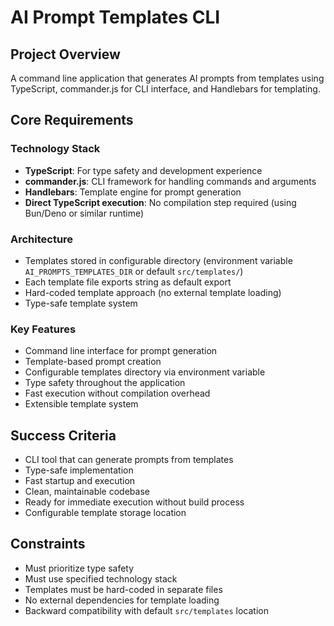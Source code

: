 # AI Prompt Templates CLI

## Project Overview

A command line application that generates AI prompts from templates using TypeScript, commander.js for CLI interface, and Handlebars for templating.

## Core Requirements

### Technology Stack

- **TypeScript**: For type safety and development experience
- **commander.js**: CLI framework for handling commands and arguments
- **Handlebars**: Template engine for prompt generation
- **Direct TypeScript execution**: No compilation step required (using Bun/Deno or similar runtime)

### Architecture

- Templates stored in configurable directory (environment variable `AI_PROMPTS_TEMPLATES_DIR` or default `src/templates/`)
- Each template file exports string as default export
- Hard-coded template approach (no external template loading)
- Type-safe template system

### Key Features

- Command line interface for prompt generation
- Template-based prompt creation
- Configurable templates directory via environment variable
- Type safety throughout the application
- Fast execution without compilation overhead
- Extensible template system

## Success Criteria

- CLI tool that can generate prompts from templates
- Type-safe implementation
- Fast startup and execution
- Clean, maintainable codebase
- Ready for immediate execution without build process
- Configurable template storage location

## Constraints

- Must prioritize type safety
- Must use specified technology stack
- Templates must be hard-coded in separate files
- No external dependencies for template loading
- Backward compatibility with default `src/templates` location
